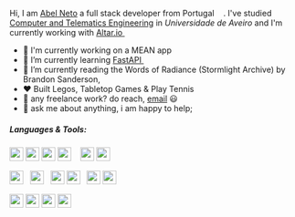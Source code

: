 Hi, I am [Abel Neto](https://www.linkedin.com/in/abelfernandesneto/) a full stack developer from Portugal <img height="12" src="https://flagicons.lipis.dev/flags/4x3/pt.svg">. I've studied [Computer and Telematics Engineering](https://www.ua.pt/en/curso/23) in *Universidade de Aveiro* and I'm currently working with [Altar.io <img height="13" src="https://emoji.slack-edge.com/T5KCR4CPL/altar/8713023f313e553b.png">](https://altar.io/)

- :running: I'm currently working on a MEAN app
- 🌱 I’m currently learning [FastAPI <img height="12" src="https://fastapi.tiangolo.com/img/favicon.png">](https://fastapi.tiangolo.com/)
- :book: I’m currently reading the Words of Radiance (Stormlight Archive) by Brandon Sanderson,
- :hearts: Built Legos, Tabletop Games & Play Tennis
- 💼 any freelance work? do reach, [email](mailto:neto.abel@gmail.com) :smiley: 
- 💬 ask me about anything, i am happy to help;

##### *Languages & Tools:*  
[<img height="24" src="https://upload.wikimedia.org/wikipedia/commons/9/99/Unofficial_JavaScript_logo_2.svg"/>](https://pt.wikipedia.org/wiki/JavaScript)
[<img height="24" src="https://www.typescriptlang.org/favicon-32x32.png?v=8944a05a8b601855de116c8a56d3b3ae"/>](https://www.typescriptlang.org/)
[<img height="24" src="https://www.python.org/static/favicon.ico"/>](https://www.python.org/)
[<img height="24" src="https://dart.dev/assets/shared/dart/icon/64.png">](https://dart.dev)
&nbsp;&nbsp;&nbsp;[<img height="24" src="https://www.mongodb.com/assets/images/global/favicon.ico">](https://www.mongodb.com/)
[<img height="24" src="https://www.postgresql.org/favicon.ico">](https://www.postgresql.org/)

[<img height="24" src="https://nodejs.org/static/images/favicons/favicon.png">](https://nodejs.org/en) 
&nbsp;&nbsp;[<img height="24" src="https://storage.googleapis.com/cms-storage-bucket/4fd0db61df0567c0f352.png">](https://flutter.dev/)
&nbsp;&nbsp;[<img height="24" src="https://react.dev/favicon.ico">](https://react.dev/) 
[<img height="24" src="https://angular.io/assets/images/favicons/favicon.ico">](https://angular.io/)
&nbsp;&nbsp;[<img height="24" src="https://expressjs.com/images/favicon.png">](https://expressjs.com/)
[<img height="24" src="https://fastapi.tiangolo.com/img/favicon.png">](https://fastapi.tiangolo.com/)

[<img height="24" src="https://code.visualstudio.com/favicon.ico">](https://code.visualstudio.com/)
[<img height="24" src="https://upload.wikimedia.org/wikipedia/commons/archive/1/1d/20200803065359%21PyCharm_Icon.svg">](https://www.jetbrains.com/pycharm/)
[<img height="24" src="https://git-scm.com/favicon.ico">](https://git-scm.com/)
[<img height="24" src="https://www.postman.com/_ar-assets/images/favicon-1-32.png">](https://www.postman.com/)





